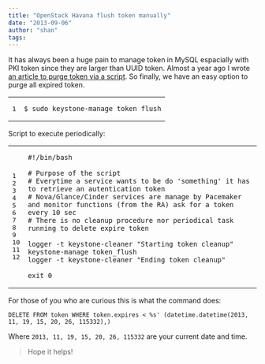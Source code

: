 ```yaml
---
title: "OpenStack Havana flush token manually"
date: "2013-09-06"
author: "shan"
tags: 
---
```


It has always been a huge pain to manage token in MySQL espacially with PKI token since they are larger than UUID token. Almost a year ago I wrote [an article to purge token via a script](http://www.sebastien-han.fr/blog/2012/12/12/cleanup-keystone-tokens/). So finally, we have an easy option to purge all expired token.

<table><tbody><tr><td class="gutter"><pre class="line-numbers"><span class="line-number">1</span>
</pre></td><td class="code"><pre><code class="bash"><span class="line"><span class="nv">$ </span>sudo keystone-manage token_flush
</span></code></pre></td></tr></tbody></table>

Script to execute periodically:

<table><tbody><tr><td class="gutter"><pre class="line-numbers"><span class="line-number">1</span>
<span class="line-number">2</span>
<span class="line-number">3</span>
<span class="line-number">4</span>
<span class="line-number">5</span>
<span class="line-number">6</span>
<span class="line-number">7</span>
<span class="line-number">8</span>
<span class="line-number">9</span>
<span class="line-number">10</span>
<span class="line-number">11</span>
<span class="line-number">12</span>
</pre></td><td class="code"><pre><code class="bash"><span class="line"><span class="c">#!/bin/bash</span>
</span><span class="line">
</span><span class="line"><span class="c"># Purpose of the script</span>
</span><span class="line"><span class="c"># Everytime a service wants to be do 'something' it has to retrieve an autentication token</span>
</span><span class="line"><span class="c"># Nova/Glance/Cinder services are manage by Pacemaker and monitor functions (from the RA) ask for a token every 10 sec</span>
</span><span class="line"><span class="c"># There is no cleanup procedure nor periodical task running to delete expire token</span>
</span><span class="line">
</span><span class="line">logger -t keystone-cleaner <span class="s2">"Starting token cleanup"</span>
</span><span class="line">keystone-manage token_flush
</span><span class="line">logger -t keystone-cleaner <span class="s2">"Ending token cleanup"</span>
</span><span class="line">
</span><span class="line"><span class="nb">exit </span>0
</span></code></pre></td></tr></tbody></table>

For those of you who are curious this is what the command does:

```
DELETE FROM token WHERE token.expires < %s' (datetime.datetime(2013, 11, 19, 15, 20, 26, 115332),)
```

Where `2013, 11, 19, 15, 20, 26, 115332` are your current date and time.

  

> Hope it helps!
